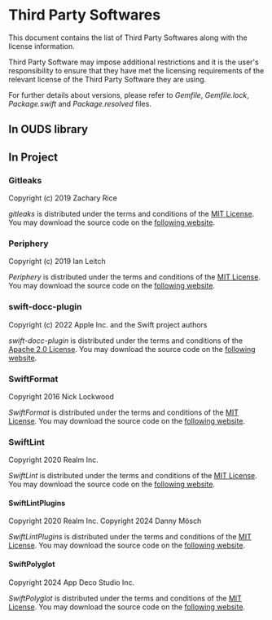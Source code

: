 # Third Party Softwares

This document contains the list of Third Party Softwares along with the license information.

Third Party Software may impose additional restrictions and it is the user's responsibility to ensure that they have met the licensing
requirements of the relevant license of the Third Party Software they are using.

For further details about versions, please refer to *Gemfile*, *Gemfile.lock*, *Package.swift* and *Package.resolved* files.

## In OUDS library 
<!-- No dependency yet -->

## In Project 
<!-- (CI/CD, tools, etc.) -->

### Gitleaks
<!-- GitHub Action workflow -->

Copyright (c) 2019 Zachary Rice

*gitleaks* is distributed under the terms and conditions of the [MIT License](http://opensource.org/licenses/MIT).
You may download the source code on the [following website](https://github.com/gitleaks/gitleaks).

### Periphery
<!-- GitHub Action workflow -->

Copyright (c) 2019 Ian Leitch

*Periphery* is distributed under the terms and conditions of the [MIT License](http://opensource.org/licenses/MIT).
You may download the source code on the [following website](https://github.com/peripheryapp/periphery).

### swift-docc-plugin
<!-- Xcode build tool plugin, script -->

Copyright (c) 2022 Apple Inc. and the Swift project authors

*swift-docc-plugin* is distributed under the terms and conditions of the [Apache 2.0 License](https://opensource.org/license/apache-2-0).
You may download the source code on the [following website](https://github.com/swiftlang/swift-docc-plugin).

### SwiftFormat
<!-- Xcode build tool plugin -->

Copyright 2016 Nick Lockwood

*SwiftFormat* is distributed under the terms and conditions of the [MIT License](http://opensource.org/licenses/MIT).
You may download the source code on the [following website](https://github.com/nicklockwood/SwiftFormat).

### SwiftLint
<!-- GitHub Action workflow -->

Copyright 2020 Realm Inc.

*SwiftLint* is distributed under the terms and conditions of the [MIT License](http://opensource.org/licenses/MIT).
You may download the source code on the [following website](https://github.com/realm/SwiftLint).

#### SwiftLintPlugins
<!-- Xcode build tool plugin -->

Copyright 2020 Realm Inc.
Copyright 2024 Danny Mösch

*SwiftLintPlugins* is distributed under the terms and conditions of the [MIT License](http://opensource.org/licenses/MIT).
You may download the source code on the [following website](https://github.com/SimplyDanny/SwiftLintPlugins).

#### SwiftPolyglot
<!-- GitHub Action workflow -->

Copyright 2024 App Deco Studio Inc.

*SwiftPolyglot* is distributed under the terms and conditions of the [MIT License](http://opensource.org/licenses/MIT).
You may download the source code on the [following website](https://github.com/appdecostudio/SwiftPolyglot).